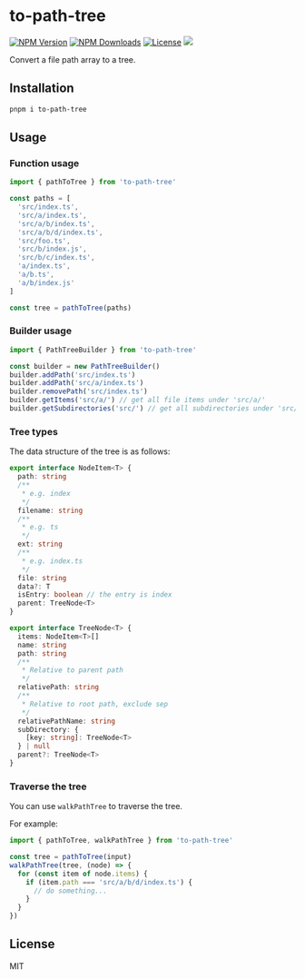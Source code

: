 # to-path-tree

<a href="https://www.npmjs.com/package/to-path-tree" target="_blank" rel="noopener noreferrer"><img src="https://badgen.net/npm/v/to-path-tree" alt="NPM Version" /></a>
<a href="https://www.npmjs.com/package/to-path-tree" target="_blank" rel="noopener noreferrer"><img src="https://badgen.net/npm/dt/to-path-tree" alt="NPM Downloads" /></a>
<a href="https://github.com/alexzhang1030/to-path-tree/blob/main/LICENSE" target="_blank" rel="noopener noreferrer"><img src="https://badgen.net/github/license/alexzhang1030/to-path-tree" alt="License" /></a>
<a href="https://codecov.io/gh/alexzhang1030/to-path-tree" ><img src="https://codecov.io/gh/alexzhang1030/to-path-tree/graph/badge.svg?token=NQ8S2Z38OB"/></a>

Convert a file path array to a tree.

## Installation

```bash
pnpm i to-path-tree
```

## Usage

### Function usage

```ts
import { pathToTree } from 'to-path-tree'

const paths = [
  'src/index.ts',
  'src/a/index.ts',
  'src/a/b/index.ts',
  'src/a/b/d/index.ts',
  'src/foo.ts',
  'src/b/index.js',
  'src/b/c/index.ts',
  'a/index.ts',
  'a/b.ts',
  'a/b/index.js'
]

const tree = pathToTree(paths)
```

### Builder usage

```ts
import { PathTreeBuilder } from 'to-path-tree'

const builder = new PathTreeBuilder()
builder.addPath('src/index.ts')
builder.addPath('src/a/index.ts')
builder.removePath('src/index.ts')
builder.getItems('src/a/') // get all file items under 'src/a/'
builder.getSubdirectories('src/') // get all subdirectories under 'src/'
```

### Tree types

The data structure of the tree is as follows:

```ts
export interface NodeItem<T> {
  path: string
  /**
   * e.g. index
   */
  filename: string
  /**
   * e.g. ts
   */
  ext: string
  /**
   * e.g. index.ts
   */
  file: string
  data?: T
  isEntry: boolean // the entry is index
  parent: TreeNode<T>
}

export interface TreeNode<T> {
  items: NodeItem<T>[]
  name: string
  path: string
  /**
   * Relative to parent path
   */
  relativePath: string
  /**
   * Relative to root path, exclude sep
   */
  relativePathName: string
  subDirectory: {
    [key: string]: TreeNode<T>
  } | null
  parent?: TreeNode<T>
}
```

### Traverse the tree

You can use `walkPathTree` to traverse the tree.

For example:

```ts
import { pathToTree, walkPathTree } from 'to-path-tree'

const tree = pathToTree(input)
walkPathTree(tree, (node) => {
  for (const item of node.items) {
    if (item.path === 'src/a/b/d/index.ts') {
      // do something...
    }
  }
})
```

## License

MIT

